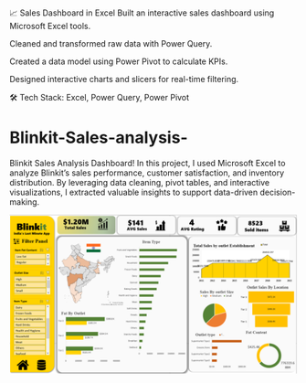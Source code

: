 📈 Sales Dashboard in Excel
Built an interactive sales dashboard using Microsoft Excel tools.

Cleaned and transformed raw data with Power Query.

Created a data model using Power Pivot to calculate KPIs.

Designed interactive charts and slicers for real-time filtering.

🛠 Tech Stack: Excel, Power Query, Power Pivot

# Blinkit-Sales-analysis-
Blinkit Sales Analysis Dashboard!   In this project, I used Microsoft Excel to analyze Blinkit’s sales performance, customer satisfaction, and inventory distribution. By leveraging data cleaning, pivot tables, and interactive visualizations, I extracted valuable insights to support data-driven decision-making.

![Alt text](Dashboard.png)
